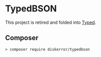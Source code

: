 # TypedBSON

This project is retired and folded into [Typed](https://github.com/diskerror/Typed).

## Composer

```
> composer require diskerror/typedbson
```

